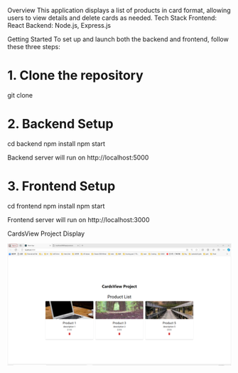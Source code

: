 Overview
This application displays a list of products in card format, allowing users to view details and delete cards as needed.
Tech Stack
Frontend: React
Backend: Node.js, Express.js

Getting Started
To set up and launch both the backend and frontend, follow these three steps:

# 1. Clone the repository

git clone

# 2. Backend Setup

cd backend
npm install
npm start

Backend server will run on http://localhost:5000

# 3. Frontend Setup

cd frontend
npm install
npm start

Frontend server will run on http://localhost:3000

CardsView Project Display

![Product List Screenshot](ProjectImageDisplay.png)
